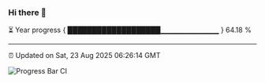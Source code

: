 ### Hi there 👋

⏳ Year progress { ███████████████████▁▁▁▁▁▁▁▁▁▁▁ } 64.18 %

---

⏰ Updated on Sat, 23 Aug 2025 06:26:14 GMT

![Progress Bar CI](https://github.com/liununu/liununu/workflows/Progress%20Bar%20CI/badge.svg)
